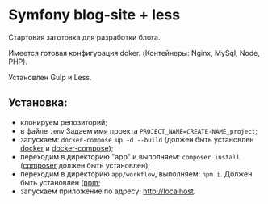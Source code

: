 # Symfony blog-site + less

Стартовая заготовка для разработки блога.

Имеется готовая конфигурация doker. (Контейнеры: Nginx, MySql, Node, PHP).

Установлен Gulp и Less.

## Установка:
- клонируем репозиторий;
- в файле `.env` Задаем имя проекта `PROJECT_NAME=CREATE-NAME_project`;
- запускаем: `docker-compose up -d --build` (должен быть установлен [docker](https://www.docker.com/) и [docker-compose](https://docs.docker.com/compose/));
- переходим в директорию "app" и выполняем: `composer install` ([composer](https://getcomposer.org/download/) должен быть установлен);
- переходим в директорию `app/workflow`, выполняем: `npm i`. Должен быть установлен ([npm](https://www.npmjs.com/);
- запускаем приложение по адресу: [http://localhost](http://localhost). 